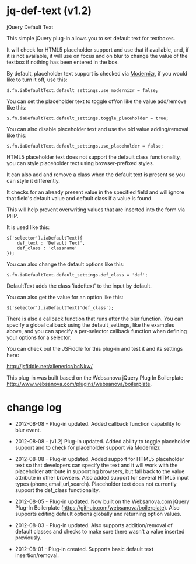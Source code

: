 jq-def-text (v1.2)
==================

jQuery Default Text

This simple jQuery plug-in allows you to set default text for textboxes.

It will check for HTML5 placeholder support and use that if available, and, if it is not available, it will use on focus and on blur to change the value of the textbox if nothing has been entered in the box.

By default, placeholder text support is checked via [Modernizr](http://modernizr.com/), if you would like to turn it off, use this:

	$.fn.iaDefaultText.default_settings.use_modernizr = false;

You can set the placeholder text to toggle off/on like the value add/remove like this:

	$.fn.iaDefaultText.default_settings.toggle_placeholder = true;

You can also disable placeholder text and use the old value adding/removal like this:

	$.fn.iaDefaultText.default_settings.use_placeholder = false;

HTML5 placeholder text does not support the default class functionality, you can style placeholder text using browser-prefixed styles.

It can also add and remove a class when the default text is present so you can style it differently.

It checks for an already present value in the specified field and will ignore that field's default value and default class if a value is found.

This will help prevent overwriting values that are inserted into the form via PHP.

It is used like this:

	$('selector').iaDefaultText({
  		def_text : 'Default Text',
  		def_class : 'classname'
	});

You can also change the default options like this:

	$.fn.iaDefaultText.default_settings.def_class = 'def';

DefaultText adds the class 'iadeftext' to the input by default.

You can also get the value for an option like this:

	$('selector').iaDefaultText('def_class');

There is also a callback function that runs after the blur function. You can specify a global callback using the default_settings, like the examples above, and you can specify a per-selector callback function when defining your options for a selector.

You can check out the JSFiddle for this plug-in and test it and its settings here:

<http://jsfiddle.net/allenericr/bcNkw/>

This plug-in was built based on the Websanova jQuery Plug In Boilerplate <http://www.websanova.com/plugins/websanova/boilerplate>.

change log
==========

 - 2012-08-08 - Plug-in updated. Added callback function capability to blur event.

 - 2012-08-08 - (v1.2) Plug-in updated. Added ability to toggle placeholder support and to check for placeholder support via Modernizr.

 - 2012-08-08 - Plug-in updated. Added support for HTML5 placeholder text so that developers can specify the text and it will work with the placeholder attribute in supporting browsers, but fall back to the value attribute in other browsers. Also added support for several HTML5 input types (phone,email,url,search). Placeholder text does not currently support the def_class functionality.

 - 2012-08-05 - Plug-in updated. Now built on the Websanova.com jQuery Plug-In Boilerplate (https://github.com/websanova/boilerplate). Also supports editing default options globally and returning option values.

 - 2012-08-03 - Plug-in updated. Also supports addition/removal of default classes and checks to make sure there wasn't a value inserted previously.

 - 2012-08-01 - Plug-in created. Supports basic default text insertion/removal.